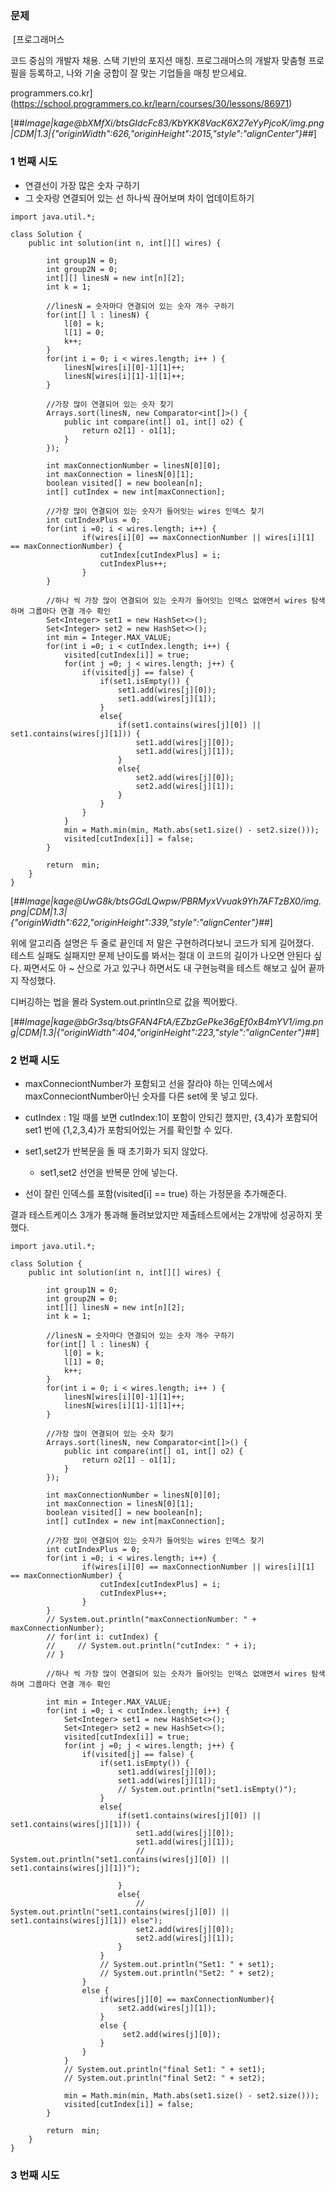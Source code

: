 ### **문제**         

 [프로그래머스

코드 중심의 개발자 채용. 스택 기반의 포지션 매칭. 프로그래머스의 개발자 맞춤형 프로필을 등록하고, 나와 기술 궁합이 잘 맞는 기업들을 매칭 받으세요.

programmers.co.kr](https://school.programmers.co.kr/learn/courses/30/lessons/86971)

[##_Image|kage@bXMfXi/btsGIdcFc83/KbYKK8VacK6X27eYyPjcoK/img.png|CDM|1.3|{"originWidth":626,"originHeight":2015,"style":"alignCenter"}_##]

### **1 번째 시도**   

-   연결선이 가장 많은 숫자 구하기
-   그 숫자랑 연결되어 있는 선 하나씩 끊어보며 차이 업데이트하기

```
import java.util.*;

class Solution {
    public int solution(int n, int[][] wires) {

        int group1N = 0;
        int group2N = 0;
        int[][] linesN = new int[n][2]; 
        int k = 1;
        
        //linesN = 숫자마다 연결되어 있는 숫자 개수 구하기
        for(int[] l : linesN) {
            l[0] = k;
            l[1] = 0;
            k++;
        }
        for(int i = 0; i < wires.length; i++ ) {
            linesN[wires[i][0]-1][1]++;
            linesN[wires[i][1]-1][1]++;
        }
        
        //가장 많이 연결되어 있는 숫자 찾기
        Arrays.sort(linesN, new Comparator<int[]>() {
            public int compare(int[] o1, int[] o2) {
                return o2[1] - o1[1];
            }
        });
        
        int maxConnectionNumber = linesN[0][0];
        int maxConnection = linesN[0][1];
        boolean visited[] = new boolean[n];
        int[] cutIndex = new int[maxConnection];
        
        //가장 많이 연결되어 있는 숫자가 들어잇는 wires 인덱스 찾기
        int cutIndexPlus = 0;
        for(int i =0; i < wires.length; i++) {
                if(wires[i][0] == maxConnectionNumber || wires[i][1] == maxConnectionNumber) {
                    cutIndex[cutIndexPlus] = i;
                    cutIndexPlus++;
                }
        }
        
        //하나 씩 가장 많이 연결되어 있는 숫자가 들어잇는 인덱스 없애면서 wires 탐색하며 그룹마다 연결 개수 확인
        Set<Integer> set1 = new HashSet<>();
        Set<Integer> set2 = new HashSet<>();
        int min = Integer.MAX_VALUE;
        for(int i =0; i < cutIndex.length; i++) {
            visited[cutIndex[i]] = true;
            for(int j =0; j < wires.length; j++) {
                if(visited[j] == false) {
                    if(set1.isEmpty()) {
                        set1.add(wires[j][0]);
                        set1.add(wires[j][1]);
                    }
                    else{
                        if(set1.contains(wires[j][0]) || set1.contains(wires[j][1])) {
                            set1.add(wires[j][0]);
                            set1.add(wires[j][1]);
                        }
                        else{
                            set2.add(wires[j][0]);
                            set2.add(wires[j][1]);
                        }
                    }
                }
            }
            min = Math.min(min, Math.abs(set1.size() - set2.size()));
            visited[cutIndex[i]] = false;
        }
        
        return  min;
    }
}
```

[##_Image|kage@UwG8k/btsGGdLQwpw/PBRMyxVvuak9Yh7AFTzBX0/img.png|CDM|1.3|{"originWidth":622,"originHeight":339,"style":"alignCenter"}_##]

위에 알고리즘 설명은 두 줄로 끝인데 저 말은 구현하려다보니 코드가 되게 길어졌다.  
테스트 실패도 실패지만 문제 난이도를 봐서는 절대 이 코드의 길이가 나오면 안된다 싶다. 짜면서도 아 ~ 산으로 가고 있구나 하면서도 내 구현능력을 테스트 해보고 싶어 끝까지 작성했다.

디버깅하는 법을 몰라 System.out.println으로 값을 찍어봤다.

[##_Image|kage@bGr3sq/btsGFAN4FtA/EZbzGePke36gEf0xB4mYV1/img.png|CDM|1.3|{"originWidth":404,"originHeight":223,"style":"alignCenter"}_##]

### **2 번째 시도**  

-   maxConneciontNumber가 포함되고 선을 잘라야 하는 인덱스에서 maxConneciontNumber아닌 숫자를 다른 set에 못 넣고 있다.
-   cutIndex : 1일 때를 보면 cutIndex:1이 포함이 안되긴 했지만, {3,4}가 포함되어 set1 번에 {1,2,3,4}가 포함되어있는 거를 확인할 수 있다. 

-   set1,set2가 반복문을 돌 때 초기화가 되지 않았다.
    -   set1,set2 선언을 반복문 안에 넣는다.
-   선이 잘린 인덱스를 포함(visited\[i\] == true) 하는 가정문을 추가해준다.

결과 테스트케이스 3개가 통과해 돌려보았지만 제출테스트에서는 2개밖에 성공하지 못했다.

```
import java.util.*;

class Solution {
    public int solution(int n, int[][] wires) {

        int group1N = 0;
        int group2N = 0;
        int[][] linesN = new int[n][2]; 
        int k = 1;
        
        //linesN = 숫자마다 연결되어 있는 숫자 개수 구하기
        for(int[] l : linesN) {
            l[0] = k;
            l[1] = 0;
            k++;
        }
        for(int i = 0; i < wires.length; i++ ) {
            linesN[wires[i][0]-1][1]++;
            linesN[wires[i][1]-1][1]++;
        }
        
        //가장 많이 연결되어 있는 숫자 찾기
        Arrays.sort(linesN, new Comparator<int[]>() {
            public int compare(int[] o1, int[] o2) {
                return o2[1] - o1[1];
            }
        });
        
        int maxConnectionNumber = linesN[0][0];
        int maxConnection = linesN[0][1];
        boolean visited[] = new boolean[n];
        int[] cutIndex = new int[maxConnection];
        
        //가장 많이 연결되어 있는 숫자가 들어잇는 wires 인덱스 찾기
        int cutIndexPlus = 0;
        for(int i =0; i < wires.length; i++) {
                if(wires[i][0] == maxConnectionNumber || wires[i][1] == maxConnectionNumber) {
                    cutIndex[cutIndexPlus] = i;
                    cutIndexPlus++;
                }
        }
        // System.out.println("maxConnectionNumber: " + maxConnectionNumber);
        // for(int i: cutIndex) {
        //     // System.out.println("cutIndex: " + i);
        // }
        
        //하나 씩 가장 많이 연결되어 있는 숫자가 들어잇는 인덱스 없애면서 wires 탐색하며 그룹마다 연결 개수 확인
       
        int min = Integer.MAX_VALUE;
        for(int i =0; i < cutIndex.length; i++) {
            Set<Integer> set1 = new HashSet<>();
            Set<Integer> set2 = new HashSet<>();
            visited[cutIndex[i]] = true;
            for(int j =0; j < wires.length; j++) {
                if(visited[j] == false) {
                    if(set1.isEmpty()) {
                        set1.add(wires[j][0]);
                        set1.add(wires[j][1]);
                        // System.out.println("set1.isEmpty()");
                    }
                    else{
                        if(set1.contains(wires[j][0]) || set1.contains(wires[j][1])) {
                            set1.add(wires[j][0]);
                            set1.add(wires[j][1]);
                            // System.out.println("set1.contains(wires[j][0]) || set1.contains(wires[j][1])");

                        }
                        else{
                            // System.out.println("set1.contains(wires[j][0]) || set1.contains(wires[j][1]) else");
                            set2.add(wires[j][0]);
                            set2.add(wires[j][1]);
                        }
                    }
                    // System.out.println("Set1: " + set1);
                    // System.out.println("Set2: " + set2);
                } 
                else {
                    if(wires[j][0] == maxConnectionNumber){
                        set2.add(wires[j][1]);
                    }
                    else {
                         set2.add(wires[j][0]);
                    }
                }
            }
            // System.out.println("final Set1: " + set1);
            // System.out.println("final Set2: " + set2);

            min = Math.min(min, Math.abs(set1.size() - set2.size()));
            visited[cutIndex[i]] = false;
        }
        
        return  min;
    }
}
```

### **3 번째 시도**
